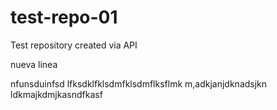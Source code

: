 # test-repo-01
Test repository created via API

nueva linea

nfunsduinfsd
lfksdklfklsdmfklsdmflksflmk
m,adkjanjdknadsjkn
ldkmajkdmjkasndfkasf